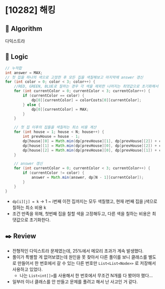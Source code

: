 # [10282] 해킹

## :pushpin: **Algorithm**

다익스트라

## :round_pushpin: **Logic**

```java
// 누적합
int answer = MAX;
// 첫 집을 하나의 색으로 고정한 후 모든 집을 색칠해보고 마지막에 answer 갱신
for (int color = 0; color < 3; color++) {
    //RED, GREEN, BLUE로 칠하는 경우 각 색을 제외한 나머지는 최댓값으로 초기화해서 사용하지 않도록 한다.
    for (int currentColor = 0; currentColor < 3; currentColor++) {
        if (currentColor == color) {
            dp[0][currentColor] = colorCosts[0][currentColor];
        } else {
            dp[0][currentColor] = MAX;
        }
    }

    // 첫 집 이후의 집들을 색칠하는 최소 비용 계산
    for (int house = 1; house < N; house++) {
        int prevHouse = house - 1;
        dp[house][0] = Math.min(dp[prevHouse][1], dp[prevHouse][2]) + colorCosts[house][0];
        dp[house][1] = Math.min(dp[prevHouse][0], dp[prevHouse][2]) + colorCosts[house][1];
        dp[house][2] = Math.min(dp[prevHouse][0], dp[prevHouse][1]) + colorCosts[house][2];
    }

    // answer 갱신
    for (int currentColor = 0; currentColor < 3; currentColor++) {
        if (currentColor != color) {
            answer = Math.min(answer, dp[N - 1][currentColor]);
        }
    }
}
```

- `dp[i][j] = k` -> 1 ~ i번째 이전 집까지는 모두 색칠했고, 현재 i번째 집을 j색으로 칠하는 최소 비용 k
- 조건 만족을 위해, 첫번째 집을 칠할 색을 고정해두고, 다른 색을 칠하는 비용은 최댓값으로 초기화한다.

## :black_nib: **Review**

- 전형적인 다익스트라 문제였는데, 25%에서 메모리 초과가 계속 발생했다.
- 풀이가 특별할 게 없어보였는데 원인을 못 찾아서 다른 풀이를 보니 클래스를 별도로 만들어서 한 번호에서 갈 수 있는 다른 번호만 `List<List<Node>>` 로 저장해서 사용하고 있었다.
  - 나는 `List<int[]>`를 사용해서 한 번호에서 무조건 N개를 다 봤어야 했다...
- 일부러 이너 클래스를 안 만들고 문제를 풀려고 해서 난 사고인 거 같다.
